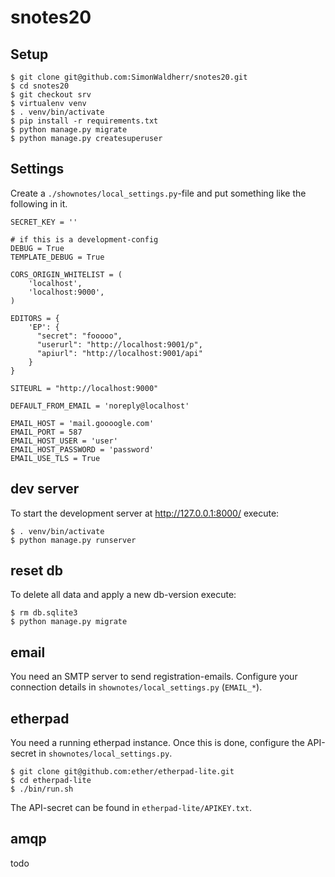 # snotes20

## Setup
```
$ git clone git@github.com:SimonWaldherr/snotes20.git
$ cd snotes20
$ git checkout srv
$ virtualenv venv
$ . venv/bin/activate
$ pip install -r requirements.txt
$ python manage.py migrate
$ python manage.py createsuperuser
```

## Settings
Create a `./shownotes/local_settings.py`-file and put something like the following in it.
```
SECRET_KEY = ''

# if this is a development-config
DEBUG = True
TEMPLATE_DEBUG = True

CORS_ORIGIN_WHITELIST = (
    'localhost',
    'localhost:9000',
)

EDITORS = {
    'EP': {
      "secret": "fooooo",
      "userurl": "http://localhost:9001/p",
      "apiurl": "http://localhost:9001/api"
    }
}

SITEURL = "http://localhost:9000"

DEFAULT_FROM_EMAIL = 'noreply@localhost'

EMAIL_HOST = 'mail.goooogle.com'
EMAIL_PORT = 587
EMAIL_HOST_USER = 'user'
EMAIL_HOST_PASSWORD = 'password'
EMAIL_USE_TLS = True
```

## dev server
To start the development server at http://127.0.0.1:8000/ execute:
```
$ . venv/bin/activate
$ python manage.py runserver
```

## reset db
To delete all data and apply a new db-version execute:
```
$ rm db.sqlite3
$ python manage.py migrate
```

## email
You need an SMTP server to send registration-emails. Configure your connection details in `shownotes/local_settings.py` (`EMAIL_*`).

## etherpad
You need a running etherpad instance. Once this is done, configure the API-secret in `shownotes/local_settings.py`.

```
$ git clone git@github.com:ether/etherpad-lite.git
$ cd etherpad-lite
$ ./bin/run.sh
```

The API-secret can be found in `etherpad-lite/APIKEY.txt`.

## amqp
todo
